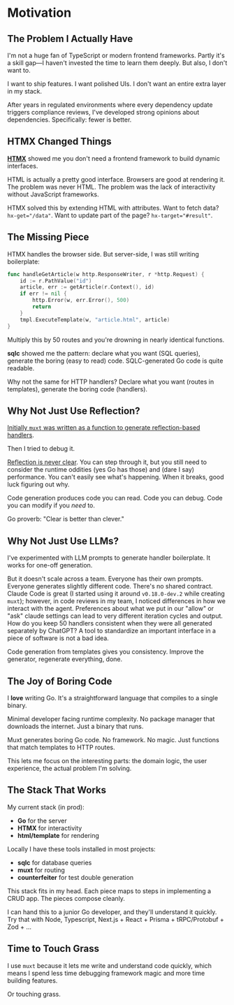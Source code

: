# Motivation

## The Problem I Actually Have

I'm not a huge fan of TypeScript or modern frontend frameworks. Partly it's a skill gap—I haven't invested the time to learn them deeply. But also, I don't want to.

I want to ship features. I want polished UIs. I don't want an entire extra layer in my stack.

After years in regulated environments where every dependency update triggers compliance reviews, I've developed strong opinions about dependencies. Specifically: fewer is better.

## HTMX Changed Things

**[HTMX](http://htmx.org/)** showed me you don't need a frontend framework to build dynamic interfaces.

HTML is actually a pretty good interface. Browsers are good at rendering it. The problem was never HTML. The problem was the lack of interactivity without JavaScript frameworks.

HTMX solved this by extending HTML with attributes. Want to fetch data? `hx-get="/data"`. Want to update part of the page? `hx-target="#result"`.

## The Missing Piece

HTMX handles the browser side. But server-side, I was still writing boilerplate:

```go
func handleGetArticle(w http.ResponseWriter, r *http.Request) {
    id := r.PathValue("id")
    article, err := getArticle(r.Context(), id)
    if err != nil {
        http.Error(w, err.Error(), 500)
        return
    }
    tmpl.ExecuteTemplate(w, "article.html", article)
}
```

Multiply this by 50 routes and you're drowning in nearly identical functions.

**sqlc** showed me the pattern: declare what you want (SQL queries), generate the boring (easy to read) code. SQLC-generated Go code is quite readable.

Why not the same for HTTP handlers? Declare what you want (routes in templates), generate the boring code (handlers).

## Why Not Just Use Reflection?

[Initially `muxt` was written as a function to generate reflection-based handlers](https://github.com/typelate/muxt/blob/33f2eb69d84d6bf2c2ad87c5ddfee9fb2e0fea31/handler.go).

Then I tried to debug it.

[Reflection is never clear](https://youtu.be/PAAkCSZUG1c?si=gT_ga16SMOKNshqp&t=922). You can step through it, but you still need to consider the runtime oddities (yes Go has those) and (dare I say) performance.
You can't easily see what's happening. When it breaks, good luck figuring out why.

Code generation produces code you can read. Code you can debug. Code you can modify if you *need* to.

Go proverb: "Clear is better than clever."

## Why Not Just Use LLMs?

I've experimented with LLM prompts to generate handler boilerplate. It works for one-off generation.

But it doesn't scale across a team. Everyone has their own prompts. 
Everyone generates slightly different code.
There's no shared contract.
Claude Code is great (I started using it around `v0.18.0-dev.2` while creating `muxt`);
however, in code reviews in my team, I noticed differences in how we interact with the agent.
Preferences about what we put in our "allow" or "ask" claude settings can lead to very different iteration cycles and output.
How do you keep 50 handlers consistent when they were all generated separately by ChatGPT?
A tool to standardize an important interface in a piece of software is not a bad idea.

Code generation from templates gives you consistency. Improve the generator, regenerate everything, done.

## The Joy of Boring Code

I **love** writing Go. It's a straightforward language that compiles to a single binary.

Minimal developer facing runtime complexity. No package manager that downloads the internet. Just a binary that runs.

Muxt generates boring Go code. No framework. No magic. Just functions that match templates to HTTP routes.

This lets me focus on the interesting parts: the domain logic, the user experience, the actual problem I'm solving.

## The Stack That Works

My current stack (in prod):
- **Go** for the server
- **HTMX** for interactivity
- **html/template** for rendering

Locally I have these tools installed in most projects:
- **sqlc** for database queries
- **muxt** for routing
- **counterfeiter** for test double generation

This stack fits in my head. Each piece maps to steps in implementing a CRUD app. The pieces compose cleanly.

I can hand this to a junior Go developer, and they'll understand it quickly. Try that with Node, Typescript, Next.js + React + Prisma + tRPC/Protobuf + Zod + ...

## Time to Touch Grass

I use `muxt` because it lets me write and understand code quickly, which means I spend less time debugging framework magic and more time building features.

Or touching grass. 
